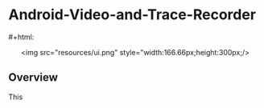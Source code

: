 # Android-Video-and-Trace-Recorder

#+html:<p align="center"><img src="resources/ui.png" style="width:166.66px;height:300px;/></p>

## Overview

This 
